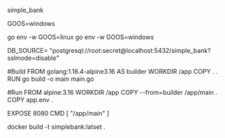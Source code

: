 simple_bank


 GOOS=windows

 go env -w GOOS=linux
go env -w GOOS=windows

 DB_SOURCE= "postgresql://root:secret@localhost:5432/simple_bank?sslmode=disable"

 #Build
FROM golang:1.18.4-alpine3.16 AS builder
WORKDIR /app
COPY . .
RUN go build -o main main.go

#Run
FROM alpine:3.16
WORKDIR /app
COPY --from=builder /app/main .
COPY app.env .

EXPOSE 8080
CMD [ "/app/main" ]

docker build -t simplebank:latset .